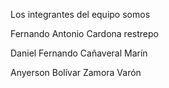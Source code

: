 Los integrantes del equipo somos 

Fernando Antonio Cardona restrepo

Daniel Fernando Cañaveral Marín

Anyerson Bolívar Zamora Varón
